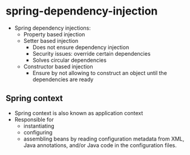 # spring-dependency-injection
- Spring dependency injections: 
    - Property based injection 
    - Setter based injection
        - Does not ensure dependency injection
        - Security issues: override certain dependencies
        - Solves circular dependencies
    - Constructor based injection
        - Ensure by not allowing to construct an object until the dependencies are ready
    
## Spring context
- Spring context is also known as application context
- Responsible for 
    - instantiating
    - configuring 
    - assembling beans 
      by reading configuration metadata from XML, Java annotations, and/or Java code in the configuration files.